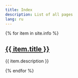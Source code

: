 ```yaml
---
title: Index
description: List of all pages
lang: ru
---
```


{% for item in site.info %}
  <h2><a href="{{ item.url }}">{{ item.title }}</a></h2>
  <p>{{ item.description }}</p>
{% endfor %}

